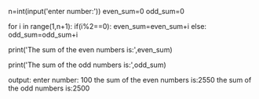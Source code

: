 n=int(input('enter number:'))
even_sum=0
odd_sum=0

for i in range(1,n+1):
   if(i%2==0):
      even_sum=even_sum+i
   else:
      odd_sum=odd_sum+i

print('The sum of the even numbers is:',even_sum)

print('The sum of the odd numbers is:',odd_sum)

output:
enter number:
100
the sum of the even numbers is:2550
the sum of the odd numbers is:2500
